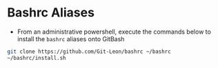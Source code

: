 # Bashrc Aliases
* From an administrative powershell, execute the commands below to install the `bashrc` aliases onto GitBash

```bash
git clone https://github.com/Git-Leon/bashrc ~/bashrc
~/bashrc/install.sh
```
